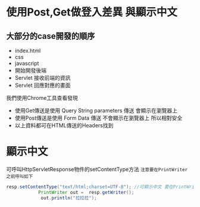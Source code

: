 # 使用Post,Get做登入差異 與顯示中文
## 大部分的case開發的順序
+ index.html 
+ css 
+ javascript
+ 開始開發後端
+ Servlet 接收前端的資訊
+ Servlet 回應對應的畫面

 


我們使用Chrome工具查看發現
+ 使用Get傳送是使用 Query String parameters 傳送 會顯示在瀏覽器上
+ 使用Post傳送是使用 Form Data 傳送 不會顯示在瀏覽器上 所以相對安全
+ 以上資料都可在HTML傳送的Headers找到
# 顯示中文
可呼叫HttpServletResponse物件的setContentType方法
`注意要在PrintWriter 之前呼叫如下`
```java
resp.setContentType("text/html;charset=UTF-8");	//可顯示中文 要在PrintWriter 之前呼叫
			PrintWriter out =  resp.getWriter();
			 out.println("拉拉拉");	
```

